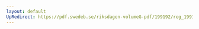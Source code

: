 ```yaml
---
layout: default
UpRedirect: https://pdf.swedeb.se/riksdagen-volumeG-pdf/199192/reg_199192/reg_199192_0279.pdf
---
```

